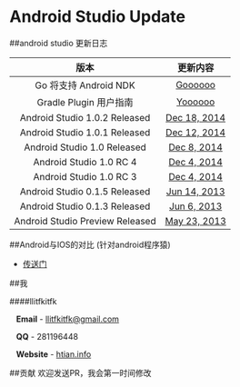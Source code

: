 Android Studio Update
=====================

##android studio 更新日志

| 版本 | 更新内容
|:------:|:----------:
| Go 将支持 Android NDK | [Goooooo](https://github.com/llitfkitfk/android-studio-update/blob/master/go-article)
| Gradle Plugin 用户指南 | [Yoooooo](https://github.com/llitfkitfk/android-studio-update/blob/master/userGuide)
| Android Studio 1.0.2 Released | [Dec 18, 2014](https://github.com/llitfkitfk/android-studio-update/blob/master/as-recent-1.0.2.md)
| Android Studio 1.0.1 Released | [Dec 12, 2014](https://github.com/llitfkitfk/android-studio-update/blob/master/as-recent-1.0.1.md)
| Android Studio 1.0 Released | [Dec 8, 2014](https://github.com/llitfkitfk/android-studio-update/blob/master/as-recent-1.0.md)
| Android Studio 1.0 RC 4 | [Dec 4, 2014](https://github.com/llitfkitfk/android-studio-update/blob/master/as-recent-rc4.md)
| Android Studio 1.0 RC 3 | [Dec 4, 2014](https://github.com/llitfkitfk/android-studio-update/blob/master/as-recent-rc3.md)
| Android Studio 0.1.5 Released | [Jun 14, 2013](https://github.com/llitfkitfk/android-studio-update/blob/master/as-recent-0.1.5.md)
| Android Studio 0.1.3 Released | [Jun 6, 2013](https://github.com/llitfkitfk/android-studio-update/blob/master/as-recent-0.1.3.md)
| Android Studio Preview Released | [May 23, 2013](https://github.com/llitfkitfk/android-studio-update/blob/master/as-recent-pr.md)

##Android与IOS的对比 (针对android程序猿)

* [传送门](https://github.com/llitfkitfk/android-studio-update/blob/master/asVSxcode.md)

##我

####llitfkitfk  

&nbsp;&nbsp;&nbsp;**Email** - llitfkitfk@gmail.com

&nbsp;&nbsp;&nbsp;**QQ** - 281196448

&nbsp;&nbsp;&nbsp;**Website** - [htian.info](http://htian.info)

##贡献
欢迎发送PR，我会第一时间修改